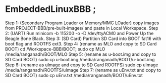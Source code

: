 # EmbeddedLinuxBBB ;
Step 1: (Secondary Program Loader or Memory/MMC LOader)
copy images from PROJECT-BBB/pre-built-images/ and paste in Local Workspace.
Step 2: (UART)
Run minicom -b 115200 -o -D /dev/ttyACM0 and Power Up the Beagle Bone Black.
Step 3: (SD Card)
Partition SD Card into BOOT fat16 with boot flag and ROOTFS ext3.
Step 4: (rename as MLO and copy to SD Card BOOT)
cd /Workspace-BBB/BOOT; sudo cp MLO /media/ranganadh/BOOT/MLO
Step 5: (rename as u-boot.img and copy to SD Card BOOT)
sudo cp u-boot.img /media/ranganadh/BOOT/u-boot.img
Step 6: (rename as uImage and copy to SD Card ROOTFS)
sudo cp uImage /media/ranganadh/ROOTFS/uImage
Step 7: (rename as uEnv.txt and copy to SD Card BOOT)
sudo cp uEnv.txt /media/ranganadh/BOOT/uEnv.txt
